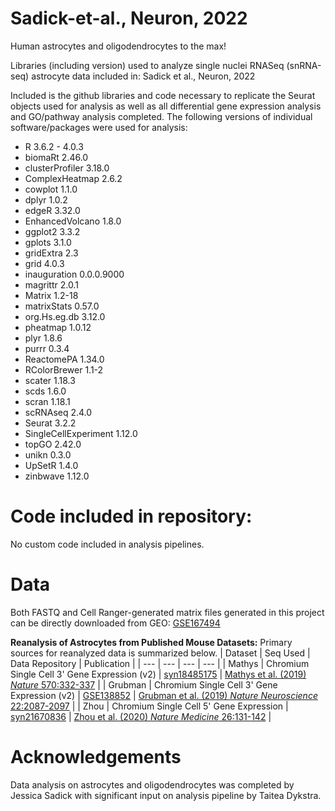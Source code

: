 # Sadick-et-al., Neuron, 2022
Human astrocytes and oligodendrocytes to the max!

Libraries (including version) used to analyze single nuclei RNASeq (snRNA-seq) astrocyte data included in: Sadick et al., Neuron, 2022

Included is the github libraries and code necessary to replicate the Seurat objects used for analysis as well as all differential gene expression analysis and GO/pathway analysis completed. The following versions of individual software/packages were used for analysis:

- R 3.6.2 - 4.0.3
- biomaRt 2.46.0
- clusterProfiler 3.18.0
- ComplexHeatmap 2.6.2
- cowplot 1.1.0
- dplyr 1.0.2
- edgeR 3.32.0
- EnhancedVolcano 1.8.0
- ggplot2 3.3.2
- gplots 3.1.0
- gridExtra 2.3
- grid 4.0.3
- inauguration 0.0.0.9000
- magrittr 2.0.1
- Matrix 1.2-18
- matrixStats 0.57.0
- org.Hs.eg.db 3.12.0
- pheatmap 1.0.12
- plyr 1.8.6
- purrr 0.3.4 
- ReactomePA 1.34.0
- RColorBrewer 1.1-2
- scater 1.18.3
- scds 1.6.0
- scran 1.18.1
- scRNAseq 2.4.0
- Seurat 3.2.2
- SingleCellExperiment 1.12.0
- topGO 2.42.0
- unikn 0.3.0
- UpSetR 1.4.0
- zinbwave 1.12.0

# Code included in repository:
No custom code included in analysis pipelines.

# Data
Both FASTQ and Cell Ranger-generated matrix files generated in this project can be directly downloaded from GEO: [GSE167494](https://www.ncbi.nlm.nih.gov/geo/query/acc.cgi?acc=GSE167494)

**Reanalysis of Astrocytes from Published Mouse Datasets:**
Primary sources for reanalyzed data is summarized below.
| Dataset | Seq Used | Data Repository | Publication |
| --- | --- | --- | --- |
| Mathys | Chromium Single Cell 3' Gene Expression (v2) | [syn18485175](https://www.synapse.org/#!Synapse:syn18485175) | [Mathys et al. (2019) *Nature* 570:332-337](https://pubmed.ncbi.nlm.nih.gov/31042697/) |
| Grubman | Chromium Single Cell 3' Gene Expression (v2) | [GSE138852](https://www.ncbi.nlm.nih.gov/geo/query/acc.cgi?acc=GSE138852) | [Grubman et al. (2019) *Nature Neuroscience* 22:2087-2097](https://pubmed.ncbi.nlm.nih.gov/31768052/) |
| Zhou | Chromium Single Cell 5' Gene Expression | [syn21670836](https://www.synapse.org/#!Synapse:syn21670836) | [Zhou et al. (2020) *Nature Medicine* 26:131-142](https://pubmed.ncbi.nlm.nih.gov/31932797/) |

# Acknowledgements
Data analysis on astrocytes and oligodendrocytes was completed by Jessica Sadick with significant input on analysis pipeline by Taitea Dykstra.
